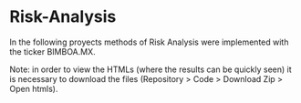# Risk-Analysis
In the following proyects methods of Risk Analysis were implemented with the ticker BIMBOA.MX.

Note: in order to view the HTMLs (where the results can be quickly seen) it is necessary to download the files (Repository > Code > Download Zip > Open htmls).
